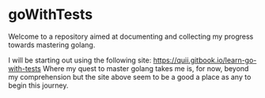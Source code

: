 # goWithTests

Welcome to a repository aimed at documenting and collecting my progress towards mastering golang.

I will be starting out using the following site: https://quii.gitbook.io/learn-go-with-tests
Where my quest to master golang takes me is, for now, beyond my comprehension but the site above seem to be a good a place as any to begin this journey.
